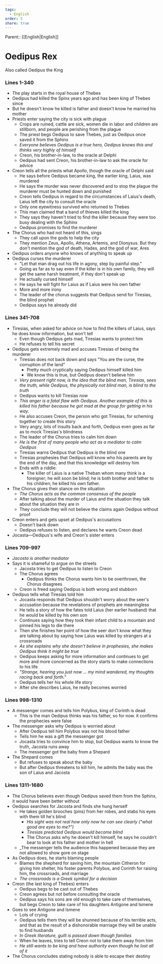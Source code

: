 ```yaml
---
tags:
  - English
order: 5
share: true
---
```

Parent:: [[English|English]]  
  
# Oedipus Rex  
  
Also called Oedipus the King  
  
### Lines 1-340  
  
- The play starts in the royal house of Thebes  
- Oedipus had killed the Spinx years ago and has been king of Thebes since  
- But he doesn't know he killed is father and doesn't know he married his mother  
- Priests enter saying the city is sick with plague  
  - Crops are ruined, cattle are sick, women die in labor and children are stillborn, and people are perishing from the plague  
  - The priest begs Oedipus to save Thebes, just as Oedipus once saved it from the Sphinx  
  - _Everyone believes Oedipus is a true hero, Oedipus knows this and thinks very highly of himself_  
  - Creon, his brother-in-law, to the oracle at Delphi  
  - Oedipus had sent Creon, his brother-in-law to ask the oracle for advice  
- Creon tells all the priests what Apollo, though the oracle of Delphi said  
  - He says before Oedipus became king, the earlier king, Laius, was murdered  
  - He says the murder was never discovered and to stop the plague the murderer must be hunted down and punished  
  - Creon tells Oedipus in regard to the circumstances of Laius's death, Laius left the city to consult the oracle  
  - Only one eyewitness survived who returned to Thebes  
  - This man claimed that a band of thieves killed the king  
  - They says they haven't tried to find the killer because they were too busy dealing with the Sphinx  
  - Oedipus promises to find the murderer  
- The Chorus who had not heard of this, sings  
  - They call upon the gods to help the city  
  - They mention Zeus, Apollo, Athena, Artemis, and Dionysus. But they don't mention the god of death, Hades, and the god of war, Ares  
- Oedipus orders anyone who knows of anything to speak up  
- Oedipus curses the murderer  
  - "Let that man drag out his life in agony, step by painful step."  
  - Going as far as to say even if the killer is in his own family, they will get the same harsh treatment, if they don't speak up  
  - He actually cursed himself  
  - He says he will fight for Laius as if Laius were his own father  
  - More and more irony  
  - The leader of the chorus suggests that Oedipus send for Tiresias, the blind prophet  
  - Oedipus says he already did  
  
### Lines 341-708  
  
- Tiresias, when asked for advice on how to find the killers of Laius, says he does know information, but won't tell  
  - Even though Oedipus gets mad, Tiresias wants to protect him  
  - He refuses to tell his secret  
- Oedipus gets extremely mad and accuses Tiresias of being the murderer  
  - Tiresias does not back down and says "You are the curse, the corruption of the land"  
    - Pretty much cryptically saying Oedipus himself killed him  
    - We know this is true, but Oedipus doesn't believe him  
  - _Very present right now, is the idea that the blind man, Tiresias, sees the truth, while Oedipus, the physically not blind man, is blind to the truth_  
  - Oedipus wants to kill Tiresias now  
  - _This anger is a fatal flaw with Oedipus. Another example of this is killed his father because he got mad at the group for getting in his way._  
  - He also accuses Creon, the person who got Tiresias, for scheming together to create this story  
  - Very angry, lots of insults back and forth, Oedipus even goes as far as to mock Tiresias's blindness  
  - The leader of the Chorus tries to calm him down  
  - _He is the first of many people who act as a mediator to calm Oedipus_  
  - Tiresias warns Oedipus that Oedipus is the blind one  
  - Tiresias prophesies that Oedipus will know who his parents are by the end of the day, and that this knowledge will destroy him  
  - Ends with a riddle:  
    - The killer of Laius is a native Theban whom many think is a foreigner; he will soon be blind; he is both brother and father to his children; he killed his own father.  
- The Chorus gives their stance on the situation  
  - _The Chorus acts as the common consensus of the people_  
  - After talking about the murder of Laius and the situation they talk about the situation they are in  
  - They conclude they will not believe the claims again Oedipus without proof  
- Creon enters and gets upset at Oedipus's accusations  
  - Doesn't back down  
  - Oedipus refuses to listen, and declares he wants Creon dead  
- Jocasta—Oedipus's wife and Creon's sister enters  
  
### Lines 709-997  
  
- _Jacosta is another mediator_  
- Says it is shameful to argue on the streets  
  - Jacosta tries to get Oedipus to listen to Creon  
  - The Chorus agrees  
    - Oedipus thinks the Chorus wants him to be overthrown, the Chorus disagrees  
  - Creon is freed saying Oedipus is both wrong and stubborn  
- Oedipus tells what Tiresias told him  
  - Jocasta responds that Oedipus shouldn't worry about the seer's accusation because the revelations of prophets are meaningless  
  - He tells a story of how the fates told Laius (her earlier husband) that he would be killed by his own son  
  - Continues saying how they took their infant child to a mountain and pinned his legs to die there  
  - Then she finishes her point of how the seer don't know what they are talking about by saying how Laius was killed by strangers at a crossroads  
  - _As she explains why she doesn't believe in prophesies, she makes Oedipus think it might be true_  
  - Oedipus keeps asking for more information and continues to get more and more concerned as the story starts to make connections to his life  
  - _"Strange, hearing you just now … my mind wandered, my thoughts racing back and forth."_  
  - Oedipus tells her his whole life story  
  - After she describes Laius, he really becomes worried  
  
### Lines 998-1310  
  
- A messenger comes and tells him Polybus, king of Corinth is dead  
  - This is the man Oedipus thinks was his father, so for now. it confirms the prophecies were false  
- The messenger asks why Oedipus is worried about  
  - After Oedipus tell him Polybus was not his blood father  
  - Tells him he was a gift the messenger got  
  - Jocasta tries to convince him to stop, but Oedipus wants to know the truth, Jacosta runs away  
  - The messenger got the baby from a Shepard  
- The Shepard comes  
  - But refuses to speak about the baby  
  - But after Oedipus threatens to kill him, he admits the baby was the son of Laius and Jacosta  
  
### Lines 1311-1680  
  
- The Chorus believes even though Oedipus saved them from the Sphinx, it would have been better without  
- Oedipus searches for Jacosta and finds she hung herself  
  - He takes golden brooches (pins) from her robes, and stabs his eyes with them till he's blind  
	  - _His sight was not real how only now he can see clearly ("what good are eyes to me?")_  
	  - _Tiresias predicted Oedipus would become blind_  
	  - The Chorus asks why he doesn't kill himself, he says he couldn't bear to look at his father and mother in hell  
  - _The messenger tells the audience this happened because they are not allowed to show gore on stage  
- As Oedipus does, he starts blaming people  
	- Blames the shepherd for saving him, the mountain Citheron for giving him shelter, his foster parents Polybus, and Corinth for raising him, the crossroads, and marriage  
	- _The crossroads is a Greek symbol for a decision_  
- Creon (the last king of Thebes) enters  
	- Oedipus begs to be cast out of Thebes  
	- Creon agrees but not before consulting the oracle  
	- Oedipus says his sons are old enough to take care of themselves, but begs Creon to take care of his daughters Antigone and Ismene  
- Goes to see Antigone and Ismene  
	- Lots of crying  
	- Oedipus tells them they will be shunned because of his terrible acts, and that as the result of a dishonorable marriage they will be unable to find husbands  
	- _In Greek literature, guilt is passed down though families_  
	- When he leaves, tries to tell Creon not to take them away from him  
	- _He still wants to be king and have authority even though he lost all of it_  
- The Chorus concludes stating nobody is able to escape their destiny